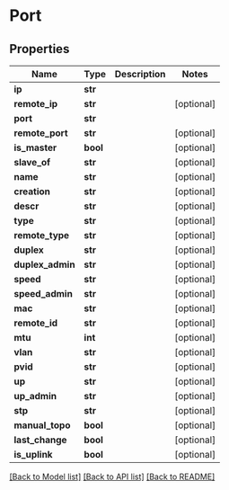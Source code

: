 # Port


## Properties
Name | Type | Description | Notes
------------ | ------------- | ------------- | -------------
**ip** | **str** |  | 
**remote_ip** | **str** |  | [optional] 
**port** | **str** |  | 
**remote_port** | **str** |  | [optional] 
**is_master** | **bool** |  | [optional] 
**slave_of** | **str** |  | [optional] 
**name** | **str** |  | [optional] 
**creation** | **str** |  | [optional] 
**descr** | **str** |  | [optional] 
**type** | **str** |  | [optional] 
**remote_type** | **str** |  | [optional] 
**duplex** | **str** |  | [optional] 
**duplex_admin** | **str** |  | [optional] 
**speed** | **str** |  | [optional] 
**speed_admin** | **str** |  | [optional] 
**mac** | **str** |  | [optional] 
**remote_id** | **str** |  | [optional] 
**mtu** | **int** |  | [optional] 
**vlan** | **str** |  | [optional] 
**pvid** | **str** |  | [optional] 
**up** | **str** |  | [optional] 
**up_admin** | **str** |  | [optional] 
**stp** | **str** |  | [optional] 
**manual_topo** | **bool** |  | [optional] 
**last_change** | **bool** |  | [optional] 
**is_uplink** | **bool** |  | [optional] 

[[Back to Model list]](../README.md#documentation-for-models) [[Back to API list]](../README.md#documentation-for-api-endpoints) [[Back to README]](../README.md)


